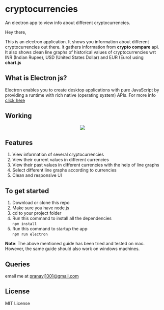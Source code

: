 # cryptocurrencies
An electron app to view info about different cryptocurrencies.

Hey there,

This is an electron application. It shows you information about different cryptocurrencies out there. 
It gathers information from **crypto compare** api. 
It also shows clean line graphs of historical values of cryptocurrencies wrt INR (Indian Rupee), USD (United States Dollar) and EUR (Euro) using **chart.js**

## What is Electron js?

Electron enables you to create desktop applications with pure JavaScript by providing a runtime with rich native (operating system) APIs.
For more info [click here](https://electronjs.org)

## Working

<p align="center">
<img src="cryptocurrencies23fps.gif">
</p>

## Features

1. View information of several cryptocurrencies
2. View their current values in different currencies
3. View their past values in different currencies with the help of line graphs
4. Select different line graphs according to currencies
5. Clean and responsive UI

## To get started

1. Download or clone this repo
2. Make sure you have node.js
3. cd to your project folder
4. Run this command to install all the dependencies<br>
```npm install```
6. Run this command to startup the app<br>
```npm run electron```

**Note**: The above mentioned guide has been tried and tested on mac. However, the same guide should also work on windows machines.

## Queries

email me at pranavj1001@gmail.com

## License

MIT License
